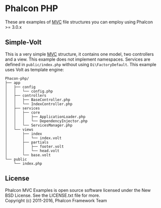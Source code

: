 # Phalcon PHP

These are examples of [MVC][mvc-pattern] file structures you can employ using Phalcon >= 3.0.x

## Simple-Volt

This is a very simple [MVC][mvc-pattern] structure, it contains one model, two controllers and a view.
This example does not implement namespaces. Services are defined in `public/index.php`
without using `Di\FactoryDefault`. This example uses Volt as template engine:

```
Phacon-php/
├── app
│   ├── config
│   │   └── config.php
│   ├── controllers
│   │   ├── BaseController.php
│   │   └── IndexController.php
│   ├── services
│   │   ├── core
│   │   │   ├── ApplicationLoader.php
│   │   │   └── DependencyInjector.php
│   │   └── ServicesManager.php
│   └── views
│       ├── index
│       │   └── index.volt
│       ├── partials
│       │   ├── footer.volt
│       │   └── head.volt
│       └── base.volt
└── public
    └── index.php
```

## License

Phalcon MVC Examples is open source software licensed under the New BSD License.
See the LICENSE.txt file for more. <br>
Copyright (c) 2011-2016, Phalcon Framework Team

[devtools]: https://github.com/phalcon/phalcon-devtools
[mvc-pattern]: https://en.wikipedia.org/wiki/Model–view–controller
